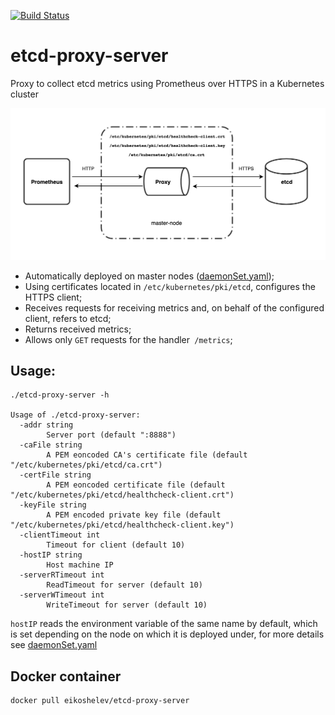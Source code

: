 [![Build Status](https://travis-ci.org/eikoshelev/etcd-proxy-server.svg?branch=master)](https://travis-ci.org/eikoshelev/etcd-proxy-server)

# etcd-proxy-server

Proxy to collect etcd metrics using Prometheus over HTTPS in a Kubernetes cluster

![alt text](assets/scheme.png)

* Automatically deployed on master nodes ([daemonSet.yaml](manifests/daemonSet.yaml));
* Using certificates located in `/etc/kubernetes/pki/etcd`, configures the HTTPS client;
* Receives requests for receiving metrics and, on behalf of the configured client, refers to etcd;
* Returns received metrics;
* Allows only `GET` requests for the handler` /metrics`;

## Usage:

```
./etcd-proxy-server -h

Usage of ./etcd-proxy-server:
  -addr string
    	Server port (default ":8888")
  -caFile string
    	A PEM eoncoded CA's certificate file (default "/etc/kubernetes/pki/etcd/ca.crt")
  -certFile string
    	A PEM eoncoded certificate file (default "/etc/kubernetes/pki/etcd/healthcheck-client.crt")
  -keyFile string
    	A PEM encoded private key file (default "/etc/kubernetes/pki/etcd/healthcheck-client.key")
  -clientTimeout int
    	Timeout for client (default 10)
  -hostIP string
    	Host machine IP
  -serverRTimeout int
    	ReadTimeout for server (default 10)
  -serverWTimeout int
    	WriteTimeout for server (default 10)
```
  
`hostIP` reads the environment variable of the same name by default, which is set depending on the node on which it is deployed under, for more details see [daemonSet.yaml](manifests/daemonSet.yaml#L61)

## Docker container
```
docker pull eikoshelev/etcd-proxy-server
```
